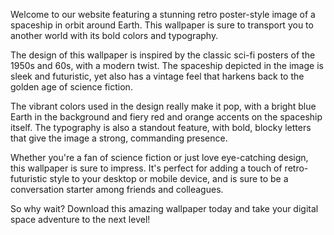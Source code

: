 <!--
Write me content for website with wallpaper "A retro poster-style image of a spaceship in orbit around Earth, with bold colors and typography."
-->

<!--font:Montserrat-->

Welcome to our website featuring a stunning retro poster-style image of a spaceship in orbit around Earth. This wallpaper is sure to transport you to another world with its bold colors and typography.

The design of this wallpaper is inspired by the classic sci-fi posters of the 1950s and 60s, with a modern twist. The spaceship depicted in the image is sleek and futuristic, yet also has a vintage feel that harkens back to the golden age of science fiction.

The vibrant colors used in the design really make it pop, with a bright blue Earth in the background and fiery red and orange accents on the spaceship itself. The typography is also a standout feature, with bold, blocky letters that give the image a strong, commanding presence.

Whether you're a fan of science fiction or just love eye-catching design, this wallpaper is sure to impress. It's perfect for adding a touch of retro-futuristic style to your desktop or mobile device, and is sure to be a conversation starter among friends and colleagues.

So why wait? Download this amazing wallpaper today and take your digital space adventure to the next level!

